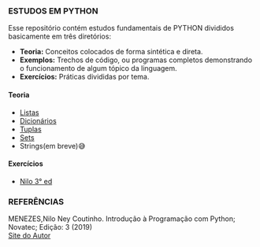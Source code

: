 ### ESTUDOS EM PYTHON

Esse repositório contém estudos fundamentais de PYTHON divididos basicamente em três diretórios:<br>
* **Teoria:** Conceitos colocados de forma sintética e direta.<br>
* **Exemplos:** Trechos de código, ou programas completos demonstrando o funcionamento de algum tópico da linguagem.<br>
* **Exercícios:** Práticas divididas por tema.<br>

#### Teoria
- [Listas](https://github.com/Evaldo-comp/Python_Teoria-e-Pratica/blob/master/Teoria/Listas.md)
- [Dicionários](https://github.com/Evaldo-comp/Python_Teoria-e-Pratica/blob/master/Teoria/Dicion%C3%A1rios.md)
- [Tuplas](https://github.com/Evaldo-comp/Python_Teoria-e-Pratica/blob/master/Teoria/Tuplas.md)
- [Sets](https://github.com/Evaldo-comp/Python_Teoria-e-Pratica/blob/master/Teoria/Sets.md)
- Strings(em breve):sweat_smile:
  
#### Exercícios
* [Nilo 3° ed](https://github.com/Evaldo-comp/Python_Teoria-e-Pratica/tree/master/Exercicios/Nilo_3ed)
  

### REFERÊNCIAS

MENEZES,Nilo Ney Coutinho. Introdução à Programação com Python; Novatec; Edição: 3 (2019)<br>
[Site do Autor](https://python.nilo.pro.br/)<br>


